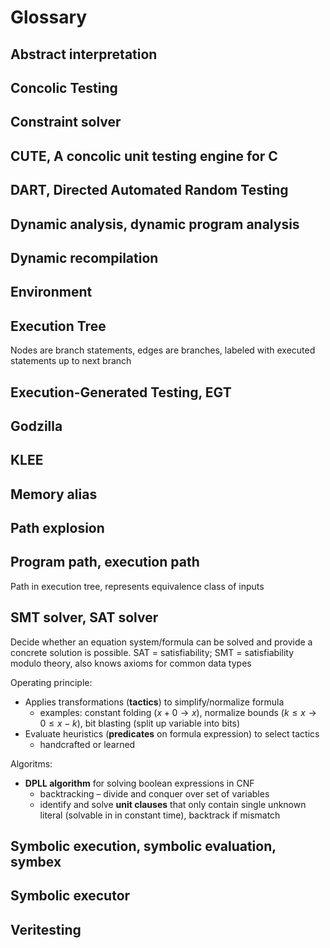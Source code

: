 # Glossary

## Abstract interpretation

## Concolic Testing

## Constraint solver

## CUTE, A concolic unit testing engine for C

## DART, Directed Automated Random Testing

## Dynamic analysis, dynamic program analysis

## Dynamic recompilation

## Environment

## Execution Tree

Nodes are branch statements, edges are branches, labeled with executed statements up to next branch

## Execution-Generated Testing, EGT

## Godzilla

## KLEE

## Memory alias

## Path explosion

## Program path, execution path

Path in execution tree, represents equivalence class of inputs

## SMT solver, SAT solver

Decide whether an equation system/formula can be solved and provide a concrete solution is possible. SAT = satisfiability; SMT = satisfiability modulo theory, also knows axioms for common data types

Operating principle:

- Applies transformations (**tactics**) to simplify/normalize formula
  - examples: constant folding ($x + 0 \to x$), normalize bounds ($k \leq x \to 0 \leq x - k$), bit blasting (split up variable into bits)
- Evaluate heuristics (**predicates** on formula expression) to select tactics
  - handcrafted or learned

Algoritms:

- **DPLL algorithm** for solving boolean expressions in CNF
  - backtracking – divide and conquer over set of variables
  - identify and solve **unit clauses** that only contain single unknown literal (solvable in in constant time), backtrack if mismatch

## Symbolic execution, symbolic evaluation, symbex

## Symbolic executor

## Veritesting

